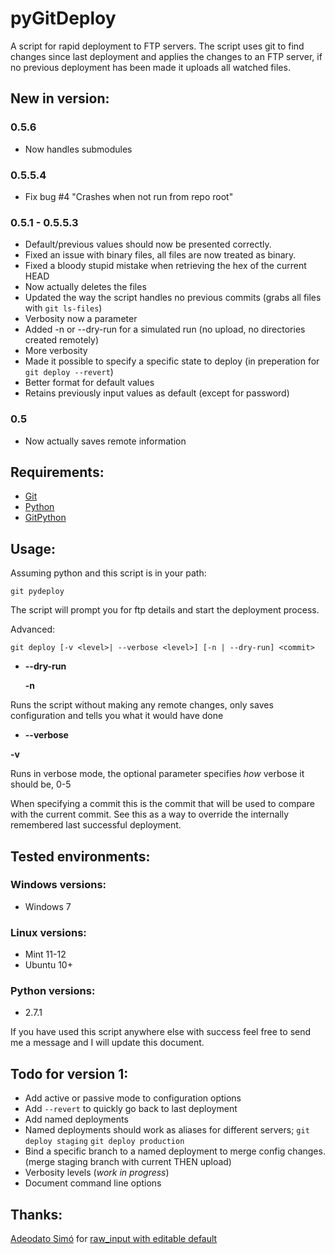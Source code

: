 pyGitDeploy
===========

A script for rapid deployment to FTP servers.
The script uses git to find changes since last deployment and applies the changes to an FTP server, if no previous deployment has been made it uploads all watched files.


New in version:
-----

### 0.5.6 ###
* Now handles submodules

### 0.5.5.4 ###
* Fix bug #4 "Crashes when not run from repo root"

### 0.5.1 - 0.5.5.3 ###
* Default/previous values should now be presented correctly.
* Fixed an issue with binary files, all files are now treated as binary.
* Fixed a bloody stupid mistake when retrieving the hex of the current HEAD
* Now actually deletes the files
* Updated the way the script handles no previous commits (grabs all files with `git ls-files`)
* Verbosity now a parameter
* Added -n or --dry-run for a simulated run (no upload, no directories created remotely)
* More verbosity
* Made it possible to specify a specific state to deploy (in preperation for `git deploy --revert`)
* Better format for default values
* Retains previously input values as default (except for password)

### 0.5 ###
* Now actually saves remote information

Requirements:
-----
* [Git](http://git-scm.com/)
* [Python](http://www.python.org/)
* [GitPython](http://packages.python.org/GitPython/0.3.1/index.html)

Usage:
------
Assuming python and this script is in your path:

    git pydeploy

The script will prompt you for ftp details and start the deployment process.
    
Advanced:

    git deploy [-v <level>| --verbose <level>] [-n | --dry-run] <commit>

* **--dry-run**

  **-n**

 Runs the script without making any remote changes, only saves configuration and tells you what it would have done

* **--verbose**

 **-v**
 
 Runs in verbose mode, the optional parameter specifies _how_ verbose it should be, 0-5
  
  

When specifying a commit this is the commit that will be used to compare with the current commit. See this as a way to override the internally remembered last successful deployment.


Tested environments:
--------------------
### Windows versions: ###
* Windows 7

### Linux versions: ###
* Mint 11-12
* Ubuntu 10+

### Python versions: ###
* 2.7.1

If you have used this script anywhere else with success feel free to send me a message and I will update this document.


Todo for version 1:
--------

* Add active or passive mode to configuration options
* Add `--revert` to quickly go back to last deployment
* Add named deployments
 * Named deployments should work as aliases for different servers; `git deploy staging` `git deploy production`
* Bind a specific branch to a named deployment to merge config changes. (merge staging branch with current THEN upload)
* Verbosity levels (_work in progress_)
* Document command line options

Thanks:
-------
[Adeodato Simó](http://martirioenbenidorm.blogspot.com/) for [raw_input with editable default](http://chistera.yi.org/~dato/blog/entries/2008/02/14/python_raw_input_with_an_editable_default_value_using_readline.html)
